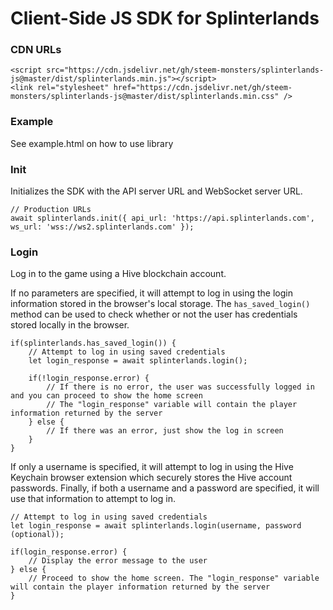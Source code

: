 # Client-Side JS SDK for Splinterlands

### CDN URLs

```
<script src="https://cdn.jsdelivr.net/gh/steem-monsters/splinterlands-js@master/dist/splinterlands.min.js"></script>
<link rel="stylesheet" href="https://cdn.jsdelivr.net/gh/steem-monsters/splinterlands-js@master/dist/splinterlands.min.css" />
```

### Example
See example.html on how to use library

### Init

Initializes the SDK with the API server URL and WebSocket server URL.

```
// Production URLs
await splinterlands.init({ api_url: 'https://api.splinterlands.com', ws_url: 'wss://ws2.splinterlands.com' });
```

### Login

Log in to the game using a Hive blockchain account.

If no parameters are specified, it will attempt to log in using the login information stored in the browser's local storage. The `has_saved_login()` method can be used to check whether or not the user has credentials stored locally in the browser.

```
if(splinterlands.has_saved_login()) {
	// Attempt to log in using saved credentials
	let login_response = await splinterlands.login();

	if(!login_response.error) {
		// If there is no error, the user was successfully logged in and you can proceed to show the home screen
		// The "login_response" variable will contain the player information returned by the server
	} else {
		// If there was an error, just show the log in screen
	}
}
```

If only a username is specified, it will attempt to log in using the Hive Keychain browser extension which securely stores the Hive account passwords. Finally, if both a username and a password are specified, it will use that information to attempt to log in.

```
// Attempt to log in using saved credentials
let login_response = await splinterlands.login(username, password (optional));

if(login_response.error) {
	// Display the error message to the user
} else {
	// Proceed to show the home screen. The "login_response" variable will contain the player information returned by the server
}
```
